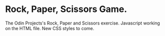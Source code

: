 # Rock, Paper, Scissors Game.
The Odin Projects's Rock, Paper and Scissors exercise.
Javascript working on the HTML file.
New CSS styles to come.
